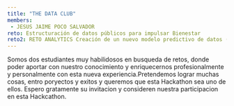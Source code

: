 ```yaml
---
title: "THE DATA CLUB"
members:
 - JESUS JAIME POCO SALVADOR
reto: Estructuración de datos públicos para impulsar Bienestar
reto2: RETO ANALYTICS Creación de un nuevo modelo predictivo de datos (NPS)
---
```


Somos dos estudiantes muy habilidosos en busqueda de retos, donde poder aportar con nuestro conocimiento y enriquecernos profesionalmente y personalmente con esta nueva experiencia.Pretendemos lograr muchas cosas, entro poryectos y exitos y queremos que esta Hackathon sea uno de ellos. Espero gratamente su invitacion y consideren nuestra participacion en esta Hackcathon.